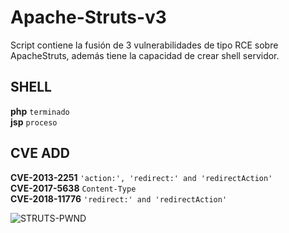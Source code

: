 # Apache-Struts-v3

Script contiene la fusión de 3 vulnerabilidades de tipo RCE sobre ApacheStruts, además tiene la capacidad de crear shell servidor.

## SHELL
**php** `terminado`<br>
**jsp** `proceso`<br>

## CVE ADD
**CVE-2013-2251**  `'action:', 'redirect:' and 'redirectAction'`<br>
**CVE-2017-5638**  `Content-Type`<br>
**CVE-2018-11776** `'redirect:' and 'redirectAction'`<br>

![STRUTS-PWND](https://github.com/s1kr10s/Apache-Struts-v3/blob/master/screen.png)
